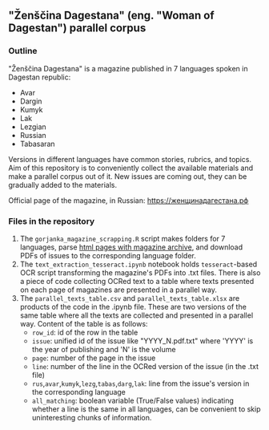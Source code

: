 ## "Ženščina Dagestana" (eng. "Woman of Dagestan") parallel corpus

### **Outline**


"Ženščina Dagestana" is a magazine published in 7 languages spoken in Dagestan republic:
- Avar
- Dargin
- Kumyk
- Lak
- Lezgian
- Russian
- Tabasaran


Versions in different languages have common stories, rubrics, and topics. Aim of this repository is to conveniently collect the available materials and make a parallel corpus out of it. New issues are coming out, they can be gradually added to the materials.


Official page of the magazine, in Russian: https://женщинадагестана.рф


### **Files in the repository**
1. The `gorjanka_magazine_scrapping.R` script makes folders for 7 languages, parse [html pages with magazine archive](https://xn--80aaaanefedv8cbg8cp7h.xn--p1ai/edition_archive_x), and download PDFs of issues to the corresponding language folder.
2. The `text_extraction_tesseract.ipynb` notebook holds `tesseract`-based OCR script transforming the magazine's PDFs into .txt files. There is also a piece of code collecting OCRed text to a table where texts presented on each page of magazines are presented in a parallel way.
3. The `parallel_texts_table.csv` and `parallel_texts_table.xlsx` are products of the code in the .ipynb file. These are two versions of the same table where all the texts are collected and presented in a parallel way. Content of the table is as follows: 
    - `row_id`: id of the row in the table
    - `issue`: unified id of the issue like "YYYY_N.pdf.txt" where 'YYYY' is the year of publishing and 'N' is the volume
    - `page`: number of the page in the issue
    - `line`: number of the line in the OCRed version of the issue (in the .txt file)
    - `rus`,`avar`,`kumyk`,`lezg`,`tabas`,`darg`,`lak`: line from the issue's version in the corresponding language
    - `all_matching`: boolean variable (True/False values) indicating whether a line is the same in all languages, can be convenient to skip uninteresting chunks of information.